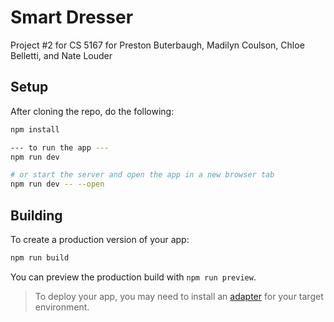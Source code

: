 # Smart Dresser
Project #2 for CS 5167 for Preston Buterbaugh, Madilyn Coulson, Chloe Belletti, and Nate Louder

## Setup
After cloning the repo, do the following:
```bash
npm install

--- to run the app ---
npm run dev

# or start the server and open the app in a new browser tab
npm run dev -- --open
```

## Building

To create a production version of your app:

```bash
npm run build
```

You can preview the production build with `npm run preview`.

> To deploy your app, you may need to install an [adapter](https://kit.svelte.dev/docs/adapters) for your target environment.
